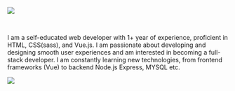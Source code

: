 <img src="https://nordhype.com/githubImages/intro-1.jpg"></img>

<br>
<p>I am a self-educated web developer with 1+ year of experience, proficient in HTML, CSS(sass), and Vue.js. I am passionate about developing and designing smooth user experiences and am interested in becoming a full-stack developer. I am constantly learning new technologies, from frontend frameworks (Vue) to backend Node.js Express, MYSQL etc. </p>

<img src="https://nordhype.com/githubImages/skills.jpg"></img>
 

